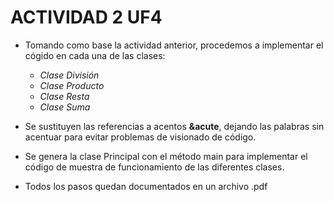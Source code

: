 # ACTIVIDAD 2 UF4

- Tomando como base la actividad anterior, procedemos a implementar el 
  cógido en cada una de las clases:
	- *Clase División*
	- *Clase Producto*
	- *Clase Resta*
	- *Clase Suma*
	
- Se sustituyen las referencias a acentos **&acute**, dejando las palabras
  sin acentuar para evitar problemas de visionado de código.

- Se genera la clase Principal con el método main para implementar el 
  código de muestra de funcionamiento de las diferentes clases.
  
- Todos los pasos quedan documentados en un archivo .pdf
